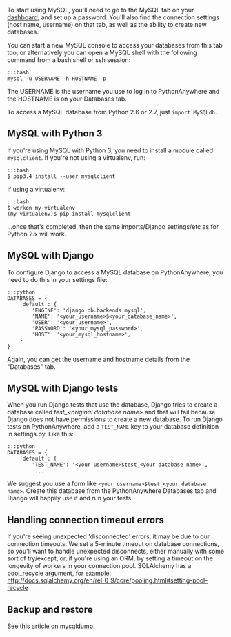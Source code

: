 
<!--
.. title: Using MySQL
.. slug: UsingMySQL
.. date: 2015-05-13 14:35:28 UTC+01:00
.. tags:
.. category:
.. link:
.. description:
.. type: text
-->

To start using MySQL, you'll need to go to the MySQL tab on your [dashboard](https://www.pythonanywhere.com/dashboard/), and set up a password. You'll also find the connection settings (host name, username) on that tab, as well as the ability to create new databases.

You can start a new MySQL console to access your databases from this tab too, or alternatively you can open a MySQL shell with the following command from a bash shell or ssh session:

    :::bash
    mysql -u USERNAME -h HOSTNAME -p


The USERNAME is the username you use to log in to PythonAnywhere and the HOSTNAME is on your Databases tab.

To access a MySQL database from Python 2.6 or 2.7, just `import MySQLdb`.



## MySQL with Python 3


If you're using MySQL with Python 3, you need to install a module called `mysqlclient`. If you're not using a virtualenv, run:

    :::bash
    $ pip3.4 install --user mysqlclient


If using a virtualenv:

    :::bash
    $ workon my-virtualenv
    (my-virtualenv)$ pip install mysqlclient


...once that's completed, then the same imports/Django settings/etc as for Python 2.x will work.


## MySQL with Django


To configure Django to access a MySQL database on PythonAnywhere, you need to do this in your settings file:

    :::python
    DATABASES = {
        'default': {
            'ENGINE': 'django.db.backends.mysql',
            'NAME': '<your_username>$<your_database_name>',
            'USER': '<your_username>',
            'PASSWORD': '<your_mysql_password>',
            'HOST': '<your_mysql_hostname>',
        }
    }


Again, you can get the username and hostname details from the "Databases" tab.


## MySQL with Django tests


When you run Django tests that use the database, Django tries to create a database called *test_&lt;original database name&gt;* and that will fail because Django does not have permissions to create a new database. To run Django tests on PythonAnywhere, add a `TEST_NAME` key to your database definition in settings.py. Like this:

    :::python
    DATABASES = {
        'default': {
            'TEST_NAME': '<your username>$test_<your database name>',
             ...


We suggest you use a form like `<your username>$test_<your database name>`. Create this database from the PythonAnywhere Databases tab and Django will happily use it and run your tests.



## Handling connection timeout errors


If you're seeing unexpected 'disconnected' errors, it may be due to our connection timeouts. We set a 5-minute timeout on database connections, so you'll want to handle unexpected disconnects, either manually with some sort of try/except, or, if you're using an ORM, by setting a timeout on the longevity of workers in your connection pool. SQLAlchemy has a pool_recycle argument, for example: <http://docs.sqlalchemy.org/en/rel_0_9/core/pooling.html#setting-pool-recycle>


## Backup and restore

See [this article on mysqldump](/pages/MySQLBackupRestore).

